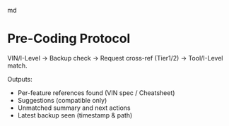 md

# Pre-Coding Protocol
VIN/I-Level → Backup check → Request cross-ref (Tier1/2) → Tool/I-Level match.

Outputs:
- Per-feature references found (VIN spec / Cheatsheet)
- Suggestions (compatible only)
- Unmatched summary and next actions
- Latest backup seen (timestamp & path)
